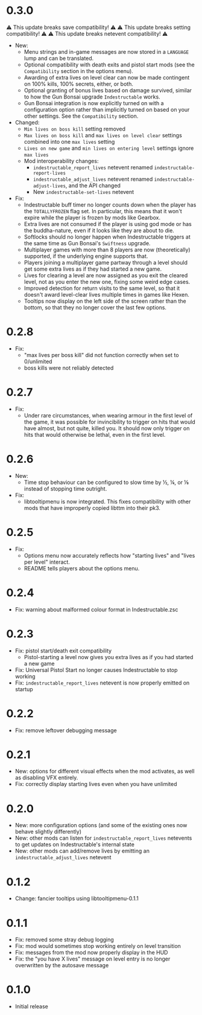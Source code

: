 # 0.3.0

⚠ This update breaks save compatibility! ⚠
⚠ This update breaks setting compatibility! ⚠
⚠ This update breaks netevent compatibility! ⚠

- New:
  - Menu strings and in-game messages are now stored in a `LANGUAGE` lump and
    can be translated.
  - Optional compatibility with death exits and pistol start mods (see the
    `Compatibility` section in the options menu).
  - Awarding of extra lives on level clear can now be made contingent on 100%
    kills, 100% secrets, either, or both.
  - Optional granting of bonus lives based on damage survived, similar to how
    the Gun Bonsai upgrade `Indestructable` works.
  - Gun Bonsai integration is now explicitly turned on with a configuration option
    rather than implicitly turned on based on your other settings. See the
    `Compatibility` section.
- Changed:
  - `Min lives on boss kill` setting removed
  - `Max lives on boss kill` and `max lives on level clear` settings combined
    into one `max lives` setting
  - `Lives on new game` and `min lives on entering level` settings ignore `max lives`
  - Mod interoperability changes:
    - `indestructable_report_lives` netevent renamed `indestructable-report-lives`
    - `indestructable_adjust_lives` netevent renamed `indestructable-adjust-lives`,
    and the API changed
    - New `indestructable-set-lives` netevent
- Fix:
  - Indestructable buff timer no longer counts down when the player has the
    `TOTALLYFROZEN` flag set. In particular, this means that it won't expire
    while the player is frozen by mods like Gearbox.
  - Extra lives are not consumed if the player is using god mode or has the
    buddha-nature, even if it looks like they are about to die.
  - Softlocks should no longer happen when Indestructable triggers at the same
    time as Gun Bonsai's `Swiftness` upgrade.
  - Multiplayer games with more than 8 players are now (theoretically) supported,
    if the underlying engine supports that.
  - Players joining a multiplayer game partway through a level should get some
    extra lives as if they had started a new game.
  - Lives for clearing a level are now assigned as you exit the cleared level,
    not as you enter the new one, fixing some weird edge cases.
  - Improved detection for return visits to the same level, so that it doesn't
    award level-clear lives multiple times in games like Hexen.
  - Tooltips now display on the left side of the screen rather than the bottom,
    so that they no longer cover the last few options.

# 0.2.8

- Fix:
  - "max lives per boss kill" did not function correctly when set to 0/unlimited
  - boss kills were not reliably detected

# 0.2.7

- Fix:
  - Under rare circumstances, when wearing armour in the first level of the game, it was possible for invincibility to trigger on hits that would have almost, but not quite, killed you. It should now only trigger on hits that would otherwise be lethal, even in the first level.

# 0.2.6

- New:
  - Time stop behaviour can be configured to slow time by ½, ¼, or ⅛ instead of stopping time outright.
- Fix:
  - libtooltipmenu is now integrated. This fixes compatibility with other mods that have improperly copied libttm into their pk3.

# 0.2.5

- Fix:
  - Options menu now accurately reflects how "starting lives" and "lives per level" interact.
  - README tells players about the options menu.

# 0.2.4

- Fix: warning about malformed colour format in Indestructable.zsc

# 0.2.3

- Fix: pistol start/death exit compatibility
  - Pistol-starting a level now gives you extra lives as if you had started a new game
- Fix: Universal Pistol Start no longer causes Indestructable to stop working
- Fix: `indestructable_report_lives` netevent is now properly emitted on startup

# 0.2.2

- Fix: remove leftover debugging message

# 0.2.1

- New: options for different visual effects when the mod activates, as well as disabling VFX entirely.
- Fix: correctly display starting lives even when you have unlimited

# 0.2.0

- New: more configuration options (and some of the existing ones now behave slightly differently)
- New: other mods can listen for `indestructable_report_lives` netevents to get updates on Indestructable's internal state
- New: other mods can add/remove lives by emitting an `indestructable_adjust_lives` netevent

# 0.1.2

- Change: fancier tooltips using libtooltipmenu-0.1.1

# 0.1.1

- Fix: removed some stray debug logging
- Fix: mod would sometimes stop working entirely on level transition
- Fix: messages from the mod now properly display in the HUD
- Fix: the "you have X lives" message on level entry is no longer overwritten by the autosave message

# 0.1.0

- Initial release
